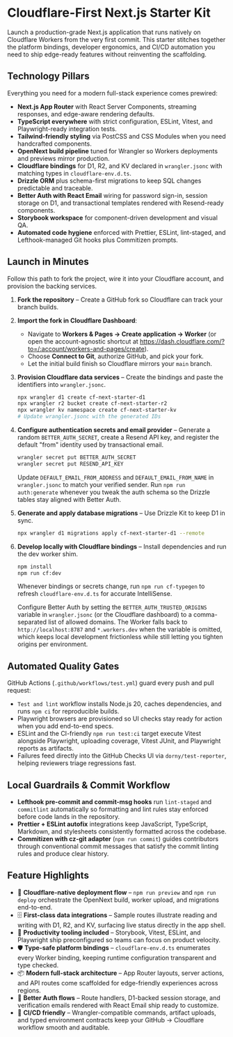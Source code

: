 # Cloudflare-First Next.js Starter Kit

Launch a production-grade Next.js application that runs natively on Cloudflare Workers from the very first commit. This starter stitches together the platform bindings, developer ergonomics, and CI/CD automation you need to ship edge-ready features without reinventing the scaffolding.

## Technology Pillars

Everything you need for a modern full-stack experience comes prewired:

- **Next.js App Router** with React Server Components, streaming responses, and edge-aware rendering defaults.
- **TypeScript everywhere** with strict configuration, ESLint, Vitest, and Playwright-ready integration tests.
- **Tailwind-friendly styling** via PostCSS and CSS Modules when you need handcrafted components.
- **OpenNext build pipeline** tuned for Wrangler so Workers deployments and previews mirror production.
- **Cloudflare bindings** for D1, R2, and KV declared in `wrangler.jsonc` with matching types in `cloudflare-env.d.ts`.
- **Drizzle ORM** plus schema-first migrations to keep SQL changes predictable and traceable.
- **Better Auth with React Email** wiring for password sign-in, session storage on D1, and transactional templates rendered with Resend-ready components.
- **Storybook workspace** for component-driven development and visual QA.
- **Automated code hygiene** enforced with Prettier, ESLint, lint-staged, and Lefthook-managed Git hooks plus Commitizen prompts.

## Launch in Minutes

Follow this path to fork the project, wire it into your Cloudflare account, and provision the backing services.

1. **Fork the repository** – Create a GitHub fork so Cloudflare can track your branch builds.
2. **Import the fork in Cloudflare Dashboard**:
   - Navigate to **Workers & Pages → Create application → Worker** (or open the account-agnostic shortcut at <https://dash.cloudflare.com/?to=/:account/workers-and-pages/create>).
   - Choose **Connect to Git**, authorize GitHub, and pick your fork.
   - Let the initial build finish so Cloudflare mirrors your `main` branch.
3. **Provision Cloudflare data services** – Create the bindings and paste the identifiers into `wrangler.jsonc`.

   ```bash
   npx wrangler d1 create cf-next-starter-d1
   npx wrangler r2 bucket create cf-next-starter-r2
   npx wrangler kv namespace create cf-next-starter-kv
   # Update wrangler.jsonc with the generated IDs
   ```

4. **Configure authentication secrets and email provider** – Generate a random `BETTER_AUTH_SECRET`, create a Resend API key, and register the default "from" identity used by transactional email.

   ```bash
   wrangler secret put BETTER_AUTH_SECRET
   wrangler secret put RESEND_API_KEY
   ```

   Update `DEFAULT_EMAIL_FROM_ADDRESS` and `DEFAULT_EMAIL_FROM_NAME` in `wrangler.jsonc` to match your verified sender. Run `npm run auth:generate` whenever you tweak the auth schema so the Drizzle tables stay aligned with Better Auth.

5. **Generate and apply database migrations** – Use Drizzle Kit to keep D1 in sync.

   ```bash
   npx wrangler d1 migrations apply cf-next-starter-d1 --remote
   ```

6. **Develop locally with Cloudflare bindings** – Install dependencies and run the dev worker shim.

   ```bash
   npm install
   npm run cf:dev
   ```

   Whenever bindings or secrets change, run `npm run cf-typegen` to refresh `cloudflare-env.d.ts` for accurate IntelliSense.

   Configure Better Auth by setting the `BETTER_AUTH_TRUSTED_ORIGINS` variable in `wrangler.jsonc` (or the Cloudflare dashboard) to a comma-separated list of allowed domains. The Worker falls back to `http://localhost:8787` and `*.workers.dev` when the variable is omitted, which keeps local development frictionless while still letting you tighten origins per environment.

## Automated Quality Gates

GitHub Actions (`.github/workflows/test.yml`) guard every push and pull request:

- `Test and lint` workflow installs Node.js 20, caches dependencies, and runs `npm ci` for reproducible builds.
- Playwright browsers are provisioned so UI checks stay ready for action when you add end-to-end specs.
- ESLint and the CI-friendly `npm run test:ci` target execute Vitest alongside Playwright, uploading coverage, Vitest JUnit, and Playwright reports as artifacts.
- Failures feed directly into the GitHub Checks UI via `dorny/test-reporter`, helping reviewers triage regressions fast.

## Local Guardrails & Commit Workflow

- **Lefthook pre-commit and commit-msg hooks** run `lint-staged` and `commitlint` automatically so formatting and lint rules stay enforced before code lands in the repository.
- **Prettier + ESLint autofix** integrations keep JavaScript, TypeScript, Markdown, and stylesheets consistently formatted across the codebase.
- **Commitizen with cz-git adapter** (`npm run commit`) guides contributors through conventional commit messages that satisfy the commit linting rules and produce clear history.

## Feature Highlights

- 🚀 **Cloudflare-native deployment flow** – `npm run preview` and `npm run deploy` orchestrate the OpenNext build, worker upload, and migrations end-to-end.
- 🗄️ **First-class data integrations** – Sample routes illustrate reading and writing with D1, R2, and KV, surfacing live status directly in the app shell.
- 🧰 **Productivity tooling included** – Storybook, Vitest, ESLint, and Playwright ship preconfigured so teams can focus on product velocity.
- 🛡️ **Type-safe platform bindings** – `cloudflare-env.d.ts` enumerates every Worker binding, keeping runtime configuration transparent and type checked.
- 📦 **Modern full-stack architecture** – App Router layouts, server actions, and API routes come scaffolded for edge-friendly experiences across regions.
- 🔐 **Better Auth flows** – Route handlers, D1-backed session storage, and verification emails rendered with React Email ship ready to customize.
- 🔁 **CI/CD friendly** – Wrangler-compatible commands, artifact uploads, and typed environment contracts keep your GitHub → Cloudflare workflow smooth and auditable.
